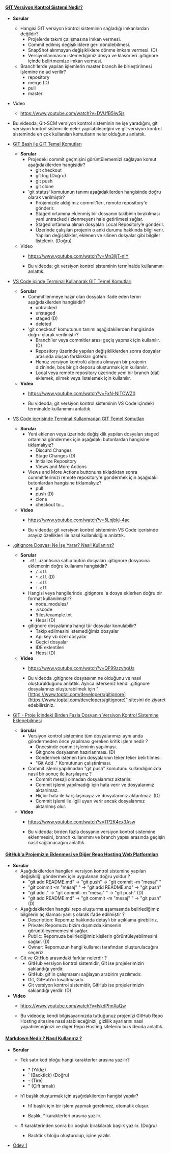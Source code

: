 #### [GIT Versiyon Kontrol Sistemi Nedir?](git-versiyon-kontrol-sistemi-nedir/)

- **Sorular**
  - Hangisi GIT versiyon kontrol sisteminin sağladığı imkanlardan değildir?
    - Projelerde takım çalışmasına imkan vermesi.
    - Commit edilmiş değişikliklere geri dönülebilmesi.
    - SnapShot alınmayan değişikliklere dönme imkanı vermesi. (D)
    - Versiyonlanmasını istemediğimiz dosya ve klasörleri .gitignore içinde belirtmemize imkan vermesi.
  - Branch'lerde yapılan işlemlerin master branch ile birleştirilmesi işlemine ne ad verilir?
    - repository
    - merge (D)
    - pull
    - master
- Video
  - https://www.youtube.com/watch?v=DVUfB5Iw5js
  
- Bu videoda; Git-SCM versiyon kontrol sisteminin ne işe yaradığını, git versiyon kontrol sistemi ile neler yapılabileceğini ve git versiyon kontrol sisteminde en çok kullanılan komutların neler olduğunu anlattık.
  
    
  
-  [GIT Bash ile GIT Temel Komutları](git-bash-ile-git-temel-komutlari/)
   -  **Sorular**
      -  Projedeki commit geçmişini görüntülememizi sağlayan komut aşağıdakilerden hangisidir?
         -   git checkout
         -   git log (Doğru)
         -   git push
         -   git clone
      -  'git status' komutunun tanımı aşağıdakilerden hangisinde doğru olarak verilmiştir?
         -  Projemizde aldığımız commit'leri, remote repository'e gönderir.
         -   Staged ortamına eklenmiş bir dosyanın takibinin bırakılması yani untracked (izlenmeyen) hale getirilmesi sağlar.
         -   Staged ortamına alınan dosyaları Local Repository’e gönderir.
         -   Üzerinde çalışılan projenin o anki durumu hakkında bilgi verir. Yapılan değişiklikler, eklenen ve silinen dosyalar gibi bilgiler listelenir.  (Doğru)
   -  Video
      - https://www.youtube.com/watch?v=Mn3lljT-nIY
      
      - Bu videoda; git versiyon kontrol sisteminin terminalde kullanımını anlattık.
      
        
-  [VS Code içinde Terminal Kullanarak GIT Temel Komutları](vs-code-icinde-terminal-kullanarak-git-temel-komutlari/)
   -  **Sorular**
      -  Commit’lenmeye hazır olan dosyaları ifade eden terim aşağıdakilerden hangisidir?
         -  untracked
         -  unstaged
         -  staged (D)
         -  deleted
      -  'git checkout' komutunun tanımı aşağıdakilerden hangisinde doğru olarak verilmiştir?
         -  Branch’ler veya commitler arası geçiş yapmak için kullanılır. (D)
         -   Repository üzerinde yapılan değişikliklerden sonra dosyalar arasında oluşan farklılıkları göterir.
         -   Henüz versiyon kontrolü altında olmayan bir projenin dizininde, boş bir git deposu oluşturmak için kullanılır.
         -   Local veya remote repository üzerinde yeni bir branch (dal) eklemek, silmek veya listelemek için kullanılır.
   -  **Video**
      - https://www.youtube.com/watch?v=FxN-NlTCWZ0
      
      - Bu videoda; git versiyon kontrol sisteminin VS Code içindeki terminalde kullanımını anlattık.
      
        
-  [VS Code içerisinde Terminal Kullanmadan GIT Temel Komutları](vs-code-icerisinde-terminal-kullanmadan-git-temel-komutlari/)
   -  **Sorular**
      -  Yeni eklenen veya üzerinde değişiklik yapılan dosyaları staged ortamına göndermek için aşağıdaki butonlardan hangisine tıklamalıyız?
         -  Discard Changes
         -  Stage Changes (D)
         -  Initialize Repository
         -  Views and More Actions
      -  Views and More Actions buttonuna tıkladıktan sonra commit'lerimizi remote repository'e göndermek için aşağıdaki butonlardan hangisine tıklamalıyız?
         -  pull
         -   push (D)
         -   clone
         -   checkout to...
   -  **Video**
      - https://www.youtube.com/watch?v=5Lnjbkj-4ac
      
      - Bu videoda; git versiyon kontrol sisteminin VS Code içerisinde arayüz özellikleri ile nasıl kullanıldığını anlattık.
      
        
-  [.gitignore Dosyası Ne İşe Yarar? Nasıl Kullanırız?](gitignore-dosyasi-ne-i̇se-yarar-nasil-kullaniriz/)
   -  **Sorular**
      -  `.dll` uzantısına sahip bütün dosyaları .gitignore dosyasına eklemenin doğru kullanımı hangisidir?
         -  `/.dll`
         -  `*.dll` (D)
         -  `-.dll`
         -  `!.dll`
      -  Hangisi veya hangilerinde .gitignore 'a dosya eklerken doğru bir format kullanılmıştır?
         -  node_modules/
         -   .vscode
         -   !files/example.txt
         -   Hepsi (D)
      -  gitignore dosyalarına hangi tür dosyalar konulabilir?
         -  Takip edilmesini istemediğimiz dosyalar
         -   Apı key vb özel dosyalar
         -   Geçici dosyalar
         -   IDE eklentileri
         -   Hepsi (D)
   -  **Video**
      - https://www.youtube.com/watch?v=QF99zzvhgUs
      
      - Bu videoda .gitignore dosyasının ne olduğunu ve nasıl oluşturulduğunu anlattık. Ayrıca isterseniz kendi .gitignore dosyalarınızı oluşturabilmek için "[https://www.toptal.com/developers/gitignore](https://www.toptal.com/developers/gitignore)" sitesini de ziyaret edebilirsiniz.
      
        
-  [GIT - Proje İçindeki Birden Fazla Dosyanın Versiyon Kontrol Sistemine Eklenebilmesi](git-proje-i̇cindeki-birden-fazla-dosyanin-versiyon-kontrol-sistemine-eklenebilmesi/)
   -  **Sorular**
      -  Versiyon kontrol sistemine tüm dosyalarımızı aynı anda göndermeden önce yapılması gereken kritik işlem nedir ?
         -  Öncesinde commit işleminin yapılması.
         -  Gitignore dosyasının hazırlanması. (D)
         -  Göndermek istenen tüm dosyalarının teker teker belirtilmesi.
         -  "Git Add ." Komutunun çalıştırılması.
      -  Commit işlemi yapılmadan "git push" komutunu kullandığımızda nasıl bir sonuç ile karşılaşırız ?
         -  Commit mesajı olmadan dosyalarımız aktarılır.
         -  Commit işlemi yapılmadığı için hata verir ve dosyalarımız aktarılmaz.
         -  Hiçbir hata ile karşılaşmayız ve dosyalarımız aktarılmaz. (D)
         -  Commit işlemi ile ilgili uyarı verir ancak dosyalarımız aktarılmış olur.
   -  **Video**
      - https://www.youtube.com/watch?v=TP2K4cx3Asw
      
      - Bu videoda; birden fazla dosyanın versiyon kontrol sistemine eklenmesini, branch kullanımını ve branch yapısı arasında geçişin nasıl sağlanacağını anlattık. 
      
        
#### [GitHub'a Projemizin Eklenmesi ve Diğer Repo Hosting Web Platformları](githuba-projemizin-eklenmesi-ve-diger-repo-hosting-web-platformlari/)

- **Sorular**
  - Aşağıdakilerden hangileri versiyon kontrol sistemine yapılan değişikliği göndermek için uygulanan doğru yoldur ?
    - "git add README.md" -> "git push" -> "git commit -m "mesaj" "
    - "git commit -m "mesaj" " -> "git add README.md" -> "git push"
    - "git add ." -> "git commit -m "mesaj" " -> "git push" (D)
    - "git add README.md" -> "git commit -m "mesaj" " -> "git push" (D)
  - Aşağıdakilerden hangisi repo oluşturma aşamasında belirlediğimiz bilgilerin açıklaması yanlış olarak ifade edilmiştir ?
    - Description: Repomuz hakkında detaylı bir açıklama girebiliriz.
    - Private: Repomuzu bizim dışımızda kimsenin görüntüleyememesini sağlar.
    - Public: Repomuza belirlediğimiz kişilerin görüntüleyebilmesini sağlar. (D)
    - Owner: Repomuzun hangi kullanıcı tarafından oluşturulacağını seçeriz.
  - Git ve GitHub arasındaki farklar nelerdir ?
    - GitHub versiyon kontrol sistemidir, Git ise projelerimizin saklandığı yerdir.
    -  GitHub, git'in çalışmasını sağlayan arabirim yazılımıdır.
    -  Git, GitHub'ın kısaltmasıdır.
    -  Git versiyon kontrol sistemidir, GitHub ise projelerimizin saklandığı yerdir. (D)
- **Video**
  - https://www.youtube.com/watch?v=lskdPhnXaQw
  
  - Bu videoda; kendi bilgisayarınızda tuttuğunuz projenizi GitHub Repo Hosting sitesine nasıl atabileceğinizi, gizlilik ayarlarını nasıl yapabileceğinizi ve diğer Repo Hosting sitelerini bu videoda anlattık.
  
    

#### [Markdown Nedir ? Nasıl Kullanırız ?](markdown-nedir-nasil-kullaniriz-/)

- **Sorular**
  - Tek satır kod bloğu hangi karakterler arasına yazılır?
    - \* (Yıldız)
    - ` (Backtick) (Doğru)
    - \- (Tire)
    - " (Çift tırnak)
  - h1 başlık oluşturmak için aşağıdakilerden hangisi yapılır?
    - h1 başlık için bir işlem yapmak gerekmez, otomatik oluşur.
    
    - Başlık, * karakterleri arasına yazılır.
    
  - \# karakterinden sonra bir boşluk bırakılarak başlık yazılır. (Doğru)
    
    - Backtick bloğu oluşturulup, içine yazılır.
    
      
  
-  [Ödev 1](odev1/)

